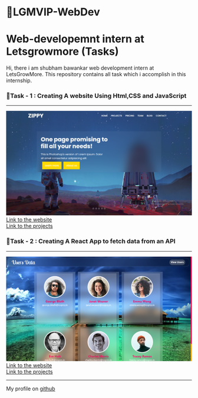 # 🎯LGMVIP-WebDev
<h1>Web-developemnt intern at  Letsgrowmore (Tasks)</h1>
<p>
Hi, there i am  shubham bawankar web development intern at LetsGrowMore.
This repository  contains all  task  which  i accomplish in this internship.
</p>

<h3>🎯Task - 1 : Creating  A website Using Html,CSS and JavaScript</h3> 
<hr/>
<img src="/Task-1/screenshot/Screenshot (366).png" />
<a href="https://goofy-bardeen-81ee5e.netlify.app/">Link to the website</a>
<br/>
<a href="https://github.com/Shubham56-droid/LGMVIP-WebDev/tree/main/Task-1">Link to the projects</a>
<br/>
<h3>🎯Task - 2 : Creating A React App to fetch data from an API </h3> 
<hr/>
<img src="/Task-2/Screenshot (354).png" />
<a href="https://festive-joliot-474bea.netlify.app/">Link to the website</a>
<br/>
<a href="https://github.com/Shubham56-droid/LGMVIP-WebDev/tree/main/Task-2">Link to the projects</a>
<hr/>
My profile on <a href="https://github.com/Shubham56-droid">github</a>
